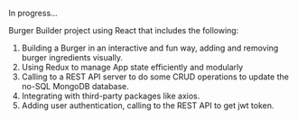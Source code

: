 In progress...

Burger Builder project using React that includes the following:

1. Building a Burger in an interactive and fun way, adding and removing burger ingredients visually.
2. Using Redux to manage App state efficiently and modularly
3. Calling to a REST API server to do some CRUD operations to update the no-SQL MongoDB database.
4. Integrating with third-party packages like axios.
5. Adding user authentication, calling to the REST API to get jwt token.
